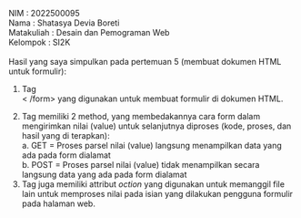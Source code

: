 NIM : 2022500095<br>
Nama : Shatasya Devia Boreti<br>
Matakuliah : Desain dan Pemograman Web<br>
Kelompok : SI2K<br>
<br>
Hasil yang saya simpulkan pada pertemuan 5 (membuat dokumen HTML untuk formulir):<br>
1. Tag <form>< /form> yang digunakan untuk membuat formulir di dokumen HTML.<br>
2. Tag <form> memiliki 2 method, yang membedakannya cara form dalam mengirimkan nilai (value) untuk selanjutnya diproses (kode, proses, dan hasil yang di terapkan):<br>
    a. GET = Proses parsel nilai (value) langsung menampilkan data yang ada pada form dialamat<br>
    b. POST = Proses parsel nilai (value) tidak menampilkan secara langsung data yang ada pada form dialamat<br>
  3. Tag <form> juga memiliki attribut <em>oction</em> yang digunakan untuk memanggil file lain untuk memproses nilai pada isian yang dilakukan pengguna formulir pada halaman web.<br>
